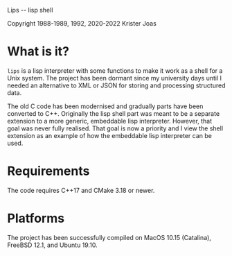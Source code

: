 Lips -- lisp shell

Copyright 1988-1989, 1992, 2020-2022 Krister Joas

# What is it?

`lips` is a lisp interpreter with some functions to make it work as a
shell for a Unix system.  The project has been dormant since my
university days until I needed an alternative to XML or JSON for
storing and processing structured data.

The old C code has been modernised and gradually parts have been
converted to C++.  Originally the lisp shell part was meant to be a
separate extension to a more generic, embeddable lisp interpreter.
However, that goal was never fully realised.  That goal is now a
priority and I view the shell extension as an example of how the
embeddable lisp interpreter can be used.

# Requirements

The code requires C++17 and CMake 3.18 or newer.

# Platforms

The project has been successfully compiled on MacOS 10.15 (Catalina),
FreeBSD 12.1, and Ubuntu 19.10.

